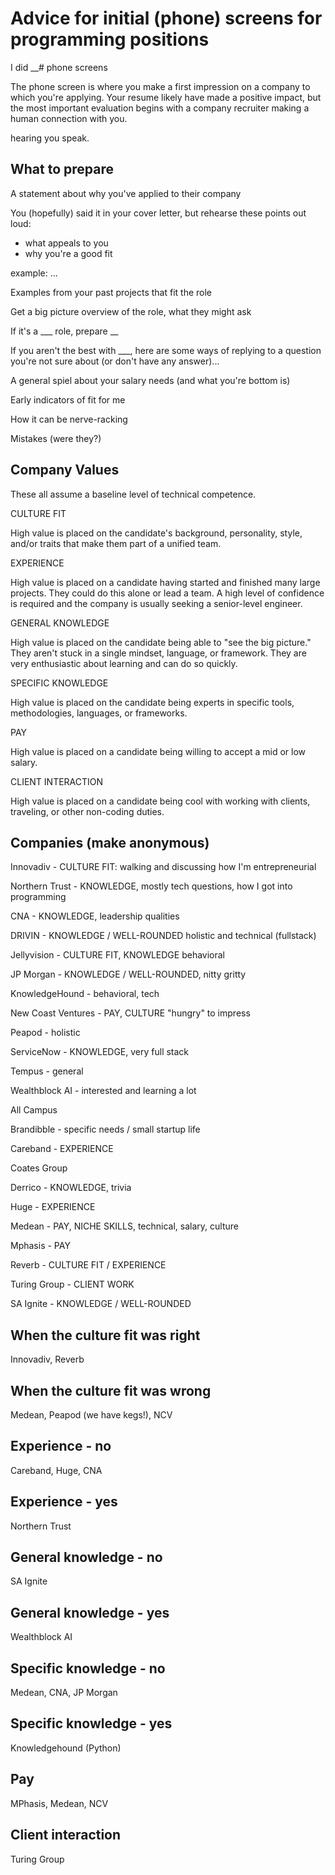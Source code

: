 # Advice for initial (phone) screens for programming positions

I did __# phone screens

The phone screen is where you make a first impression on a company to which you're applying. Your resume likely have made a positive impact, but the most important evaluation begins with a company recruiter making a human connection with you.

hearing you speak.

## What to prepare

A statement about why you've applied to their company

You (hopefully) said it in your cover letter, but rehearse these points out loud:

- what appeals to you
- why you're a good fit

example: ...

Examples from your past projects that fit the role

Get a big picture overview of the role, what they might ask

If it's a ___ role, prepare __

If you aren't the best with ___, here are some ways of replying to a question you're not sure about (or don't have any answer)...

A general spiel about your salary needs (and what you're bottom is)

Early indicators of fit for me

How it can be nerve-racking

Mistakes (were they?)

## Company Values

These all assume a baseline level of technical competence.

CULTURE FIT

High value is placed on the candidate's background, personality, style, and/or traits that make them part of a unified team.

EXPERIENCE

High value is placed on a candidate having started and finished many large projects. They could do this alone or lead a team. A high level of confidence is required and the company is usually seeking a senior-level engineer.

GENERAL KNOWLEDGE

High value is placed on the candidate being able to "see the big picture." They aren't stuck in a single mindset, language, or framework. They are very enthusiastic about learning and can do so quickly.

SPECIFIC KNOWLEDGE

High value is placed on the candidate being experts in specific tools, methodologies, languages, or frameworks.

PAY

High value is placed on a candidate being willing to accept a mid or low salary.

CLIENT INTERACTION

High value is placed on a candidate being cool with working with clients, traveling, or other non-coding duties.

## Companies (make anonymous)

Innovadiv - CULTURE FIT: walking and discussing how I'm entrepreneurial

Northern Trust - KNOWLEDGE, mostly tech questions, how I got into programming

CNA - KNOWLEDGE, leadership qualities

DRIVIN - KNOWLEDGE / WELL-ROUNDED holistic and technical (fullstack)

Jellyvision - CULTURE FIT, KNOWLEDGE behavioral

JP Morgan - KNOWLEDGE / WELL-ROUNDED, nitty gritty

KnowledgeHound - behavioral, tech

New Coast Ventures - PAY, CULTURE "hungry" to impress

Peapod - holistic

ServiceNow - KNOWLEDGE, very full stack

Tempus - general

Wealthblock AI - interested and learning a lot

All Campus

Brandibble - specific needs / small startup life

Careband - EXPERIENCE

Coates Group

Derrico - KNOWLEDGE, trivia

Huge - EXPERIENCE

Medean - PAY, NICHE SKILLS, technical, salary, culture

Mphasis - PAY

Reverb - CULTURE FIT / EXPERIENCE

Turing Group - CLIENT WORK

SA Ignite - KNOWLEDGE / WELL-ROUNDED


## When the culture fit was right

Innovadiv, Reverb

## When the culture fit was wrong

Medean, Peapod (we have kegs!), NCV

## Experience - no

Careband, Huge, CNA

## Experience - yes

Northern Trust

## General knowledge - no

SA Ignite

## General knowledge - yes

Wealthblock AI

## Specific knowledge - no

Medean, CNA, JP Morgan

## Specific knowledge - yes

Knowledgehound (Python)

## Pay

MPhasis, Medean, NCV

## Client interaction

Turing Group